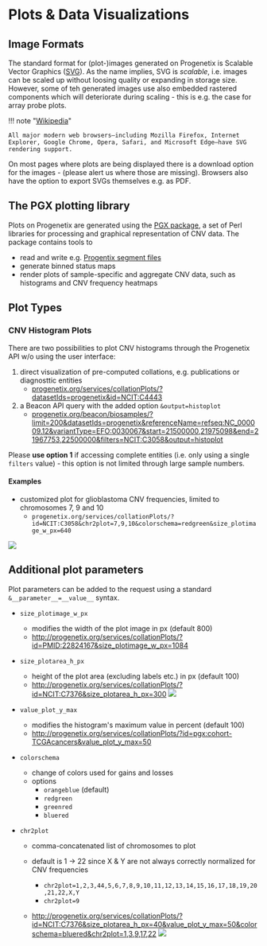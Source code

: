 # Plots & Data Visualizations

## Image Formats

The standard format for (plot-)images generated on Progenetix is Scalable Vector Graphics ([SVG](https://en.wikipedia.org/wiki/Scalable_Vector_Graphics)). As the name implies, SVG is _scalable_, i.e. images can be scaled up without loosing quality or expanding in storage size. However, some of teh generated images use also embedded rastered components which will deteriorate during scaling - this is e.g. the case for array probe plots.

!!! note "[Wikipedia](https://en.wikipedia.org/wiki/Scalable_Vector_Graphics)"

    All major modern web browsers—including Mozilla Firefox, Internet Explorer, Google Chrome, Opera, Safari, and Microsoft Edge—have SVG rendering support.

On most pages where plots are being displayed there is a download option for the images - (please alert us where those are missing). Browsers also have the option to export SVGs themselves e.g. as PDF.

## The PGX plotting library

Plots on Progenetix are generated using the [PGX package](http://github.com/progenetix/PGX/), a set of Perl libraries for processing and graphical representation of CNV data. The package contains tools to

* read and write e.g. [Progentix segment files](/doc/fileformats.html)
* generate binned status maps
* render plots of sample-specific and aggregate CNV data, such as histograms and CNV frequency heatmaps


## Plot Types

### CNV Histogram Plots

There are two possibilities to plot CNV histograms through the Progenetix API w/o using the user interface:

1. direct visualization of pre-computed collations, e.g. publications or diagnosttic entities
    * [progenetix.org/services/collationPlots/?datasetIds=progenetix&id=NCIT:C4443](http://progenetix.org/services/collationPlots/?datasetIds=progenetix&id=NCIT:C4443)
2. a Beacon API query with the added option `&output=histoplot`
    * [progenetix.org/beacon/biosamples/?limit=200&datasetIds=progenetix&referenceName=refseq:NC_000009.12&variantType=EFO:0030067&start=21500000,21975098&end=21967753,22500000&filters=NCIT:C3058&output=histoplot](http://progenetix.org/beacon/biosamples/?limit=200&datasetIds=progenetix&referenceName=refseq:NC_000009.12&variantType=EFO:0030067&start=21500000,21975098&end=21967753,22500000&filters=NCIT:C3058&output=histoplot)

Please **use option 1** if accessing complete entities (i.e. only using a single `filters` value) - this option is not limited through large sample numbers.

#### Examples

* customized plot for glioblastoma CNV frequencies, limited to chromosomes 7, 9 and 10
    - `progenetix.org/services/collationPlots/?id=NCIT:C3058&chr2plot=7,9,10&colorschema=redgreen&size_plotimage_w_px=640`

![](http://progenetix.org/services/collationPlots/?id=NCIT:C3058&chr2plot=7,9,10&colorschema=redgreen&size_plotimage_w_px=640)

## Additional plot parameters

Plot parameters can be added to the request using a standard `&__parameter__=__value__`
syntax.

* `size_plotimage_w_px`
    - modifies the width of the plot image in px (default 800)
    - <http://progenetix.org/services/collationPlots/?id=PMID:22824167&size_plotimage_w_px=1084>
* `size_plotarea_h_px`
    - height of the plot area (excluding labels etc.) in px (default 100)
    - <http://progenetix.org/services/collationPlots/?id=NCIT:C7376&size_plotarea_h_px=300>
![](http://progenetix.org/services/collationPlots/?id=NCIT:C7376&size_plotarea_h_px=300)

* `value_plot_y_max`
    - modifies the histogram's maximum value in percent (default 100)
    - <http://progenetix.org/services/collationPlots/?id=pgx:cohort-TCGAcancers&value_plot_y_max=50>
* `colorschema`
    - change of colors used for gains and losses
    - options
        *  `orangeblue` (default)
        *  `redgreen`
        *  `greenred`
        *  `bluered`
* `chr2plot`
    - comma-concatenated list of chromosomes to plot
    - default is 1 -> 22 since X & Y are not always correctly normalized for CNV
  frequencies
        *  `chr2plot=1,2,3,44,5,6,7,8,9,10,11,12,13,14,15,16,17,18,19,20,21,22,X,Y`
        *  `chr2plot=9`

    - <http://progenetix.org/services/collationPlots/?id=NCIT:C7376&size_plotarea_h_px=40&value_plot_y_max=50&colorschema=bluered&chr2plot=1,3,9,17,22>
![](http://progenetix.org/services/collationPlots/?id=NCIT:C7376&size_plotarea_h_px=40&value_plot_y_max=50&colorschema=bluered&chr2plot=1,3,9,17,22)
